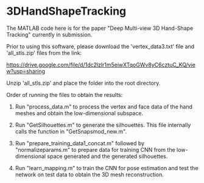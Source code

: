 # 3DHandShapeTracking

The MATLAB code here is for the paper "Deep Multi-view 3D Hand-Shape Tracking" currently in submission.

Prior to using this software, please download the 'vertex_data3.txt' file and 'all_stls.zip' files from the link: 

https://drive.google.com/file/d/1dc2lzlr1m5eiwXTqoGWv8yC6cztuC_KQ/view?usp=sharing

Unzip 'all_stls.zip' and place the folder into the root directory.

Order of running the files to obtain the results:

1) Run "process_data.m" to process the vertex and face data of the hand meshes and obtain the low-dimensional subspace.
2) Run "GetSilhouettes.m" to generate the silhouettes. This file internally calls the function in "GetSnapsmod_new.m".

3) Run "prepare_training_data1_concat.m" followed by "normalizeparams.m" to prepare data for training CNN from the low-dimensional space generated and the generated silhouettes.

4) Run "learn_mapping.m" to train the CNN for pose estimation and test the network on test data to obtain the 3D mesh reconstruction. 
